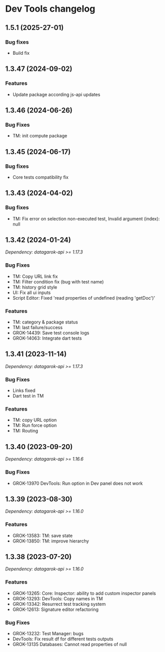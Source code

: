 # Dev Tools changelog

## 1.5.1 (2025-27-01)

### Bug fixes

* Build fix

## 1.3.47 (2024-09-02)

### Features

* Update package according js-api updates

## 1.3.46 (2024-06-26)

### Bug Fixes

* TM: init compute package

## 1.3.45 (2024-06-17)

### Bug fixes

* Core tests compatibility fix

## 1.3.43 (2024-04-02)

### Bug fixes

* TM: Fix error on selection non-executed test, Invalid argument (index): null

## 1.3.42 (2024-01-24)

*Dependency: datagarok-api >= 1.17.3*

### Bug Fixes

* TM: Copy URL link fix
* TM: Filter condition fix (bug with test name)
* TM: history grid style
* UI: Fix all ui inputs
* Script Editor: Fixed 'read properties of undefined (reading 'getDoc')'

### Features

* TM: category & package status
* TM: last failure/success
* GROK-14439: Save test console logs
* GROK-14063: Integrate dart tests

## 1.3.41 (2023-11-14)

*Dependency: datagarok-api >= 1.17.3*

### Bug Fixes

* Links fixed
* Dart test in TM

### Features

* TM: copy URL option
* TM: Run force option
* TM: Routing

## 1.3.40 (2023-09-20)

*Dependency: datagarok-api >= 1.16.6*

### Bug Fixes

* GROK-13970 DevTools: Run option in Dev panel does not work

## 1.3.39 (2023-08-30)

*Dependency: datagarok-api >= 1.16.0*

### Features

* GROK-13583: TM: save state
* GROK-13850: TM: improve hierarchy

## 1.3.38 (2023-07-20)

*Dependency: datagarok-api >= 1.16.0*

### Features

* GROK-13265: Core: Inspector: ability to add custom inspector panels
* GROK-13293: DevTools: Copy names in TM
* GROK-13342: Resurrect test tracking system
* GROK-12613: Signature editor refactoring

### Bug Fixes

* GROK-13232: Test Manager: bugs
* DevTools: Fix result df for different tests outputs
* GROK-13135 Databases: Cannot read properties of null
